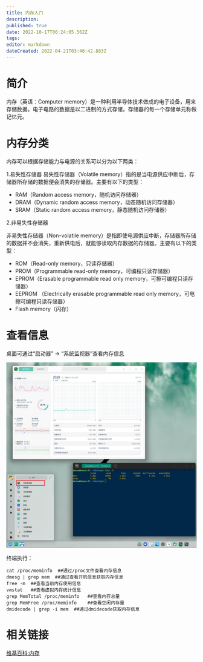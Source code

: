 ```yaml
---
title: 内存入门
description: 
published: true
date: 2022-10-17T06:24:05.562Z
tags: 
editor: markdown
dateCreated: 2022-04-21T03:46:42.883Z
---
```


# 简介

内存（英语：Computer memory）是一种利用半导体技术做成的电子设备，用来存储数据。电子电路的数据是以二进制的方式存储，存储器的每一个存储单元称做记忆元。

# 内存分类

内存可以根据存储能力与电源的关系可以分为以下两类：

1.易失性存储器 易失性存储器（Volatile memory）指的是当电源供应中断后，存储器所存储的数据便会消失的存储器。主要有以下的类型：

- RAM（Random access memory，随机访问存储器）
- DRAM（Dynamic random access memory，动态随机访问存储器）
- SRAM（Static random access memory，静态随机访问存储器）

2.非易失性存储器

非易失性存储器（Non-volatile memory）是指即使电源供应中断，存储器所存储的数据并不会消失，重新供电后，就能够读取内存数据的存储器。主要有以下的类型：

- ROM（Read-only memory，只读存储器）
- PROM（Programmable read-only memory，可编程只读存储器）
- EPROM（Erasable programmable read only memory，可擦可编程只读存储器）
- EEPROM （Electrically erasable programmable read only memory，可电擦可编程只读存储器）
- Flash memory（闪存）

# 查看信息

桌面可通过“启动器” -> “系统监视器”查看内存信息

![deepin_system_monitor.png](/硬件/deepin_system_monitor.png)

终端执行：

```shell
cat /proc/meminfo  ##通过/proc文件查看内存信息
dmesg | grep mem  ##通过查看开机信息获取内存信息
free -m  ##查看当前内存使用信息
vmstat   ##查看虚拟内存统计信息
grep MemTotal /proc/meminfo   ##查看内存总量
grep MemFree /proc/meminfo    ##查看空闲内存量
dmidecode | grep -i mem  ##通过dmidecode获取内存信息
```

# 相关链接
[维基百科:内存](http://zh.wikipedia.org/wiki/%E5%86%85%E5%AD%98)